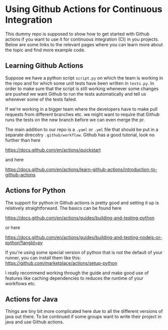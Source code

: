 Using Github Actions for Continuous Integration
===============================================

This dummy repo is supposed to show how to get started with Github actions if you want to
use it for continuous integration (CI) in you projects. Below are some links to the relevant pages
where you can learn more about the topic and find more example code.

Learning Github Actions
-----------------------
Suppose we have a python script `script.py` on which the team is working in the repo
and for which some unit tests have been written in `tests.py`. In order to make sure
that the script is still working whenever some changes are pushed we want Github to
run the tests automatically and tell us whenever some of the tests failed.

If we're working in a bigger team where the developers have to make pull requests
from different branches etc. we might want to require that Github runs the tests
on the new branch before we can even merge the pr.

The main addition to our repo is a `.yaml` or `.yml` file that should be put
in a separate direcotry `.github/workflow`.
Github has a good tutorial, look no further than here

https://docs.github.com/en/actions/quickstart

and here

https://docs.github.com/en/actions/learn-github-actions/introduction-to-github-actions


Actions for Python
------------------
The support for python in Github actions is pretty good and setting it up is relatively straightforward.
The basics can be found here

https://docs.github.com/en/actions/guides/building-and-testing-python

or here

https://docs.github.com/en/actions/guides/building-and-testing-nodejs-or-python?langId=py

If you're using some special version of python that is not the default of your runner,
you can install them like this:
https://github.com/marketplace/actions/setup-python

I really recommend working through the guide and make good use of features like caching
dependencies to reduces the runtime of your workflows etc.


Actions for Java
----------------
Things are tiny bit more complicated here due to all the different versions of java out there.
To be continued if some groups want to write their project in java and use Github actions.
